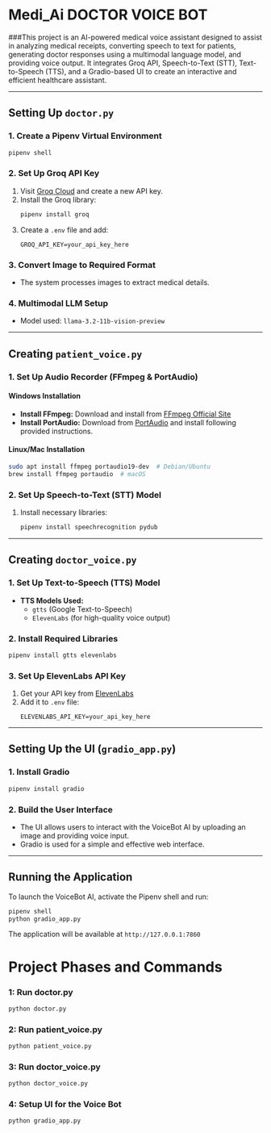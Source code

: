 # Medi_Ai DOCTOR VOICE BOT
###This project is an AI-powered medical voice assistant designed to assist in analyzing medical receipts, converting speech to text for patients, generating doctor responses using a multimodal language model, and providing voice output. It integrates Groq API, Speech-to-Text (STT), Text-to-Speech (TTS), and a Gradio-based UI to create an interactive and efficient healthcare assistant.

---
## Setting Up `doctor.py`
### 1. Create a Pipenv Virtual Environment
```sh
pipenv shell
```

### 2. Set Up Groq API Key
1. Visit [Groq Cloud](https://groq.com) and create a new API key.
2. Install the Groq library:
   ```sh
   pipenv install groq
   ```
3. Create a `.env` file and add:
   ```env
   GROQ_API_KEY=your_api_key_here
   ```

### 3. Convert Image to Required Format
- The system processes images to extract medical details.

### 4. Multimodal LLM Setup
- Model used: `llama-3.2-11b-vision-preview`

---
## Creating `patient_voice.py`
### 1. Set Up Audio Recorder (FFmpeg & PortAudio)
#### **Windows Installation**
- **Install FFmpeg:** Download and install from [FFmpeg Official Site](https://ffmpeg.org/download.html)
- **Install PortAudio:** Download from [PortAudio](http://www.portaudio.com/download.html) and install following provided instructions.

#### **Linux/Mac Installation**
```sh
sudo apt install ffmpeg portaudio19-dev  # Debian/Ubuntu
brew install ffmpeg portaudio  # macOS
```

### 2. Set Up Speech-to-Text (STT) Model
1. Install necessary libraries:
   ```sh
   pipenv install speechrecognition pydub
   ```

---
## Creating `doctor_voice.py`
### 1. Set Up Text-to-Speech (TTS) Model
- **TTS Models Used:**
  - `gtts` (Google Text-to-Speech)
  - `ElevenLabs` (for high-quality voice output)

### 2. Install Required Libraries
```sh
pipenv install gtts elevenlabs
```

### 3. Set Up ElevenLabs API Key
1. Get your API key from [ElevenLabs](https://elevenlabs.io)
2. Add it to `.env` file:
   ```env
   ELEVENLABS_API_KEY=your_api_key_here
   ```

---
## Setting Up the UI (`gradio_app.py`)
### 1. Install Gradio
```sh
pipenv install gradio
```

### 2. Build the User Interface
- The UI allows users to interact with the VoiceBot AI by uploading an image and providing voice input.
- Gradio is used for a simple and effective web interface.

---
## Running the Application
To launch the VoiceBot AI, activate the Pipenv shell and run:
```sh
pipenv shell
python gradio_app.py
```

The application will be available at `http://127.0.0.1:7860`

# **Project Phases and Commands**  

### **1: Run doctor.py**  
```sh
python doctor.py
```

### **2: Run patient_voice.py**  
```sh
python patient_voice.py
```

### **3: Run doctor_voice.py**  
```sh
python doctor_voice.py
```

### **4: Setup UI for the Voice Bot**  
```sh
python gradio_app.py
```


